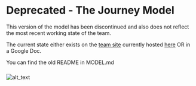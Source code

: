 # Deprecated - The Journey Model

This version of the model has been discontinued and also does not reflect the most recent working state of the team.

The current state either exists on the [team site](https://github.com/wmde/wikidata-wikibase-team) currently hosted [here](https://wmde.github.io/wikidata-wikibase-team/) OR in a Google Doc.

You can find the old README in MODEL.md

### 

![alt_text](images/image4.jpg?raw=true "image_tooltip")
